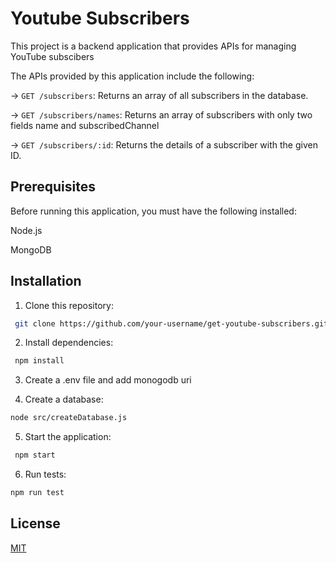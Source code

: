   # Youtube Subscribers

  This project is a backend application that provides APIs for managing YouTube subscibers

   The APIs provided by this application include the following:

 -> `GET /subscribers`: Returns an array of all subscribers in the database.

 -> `GET /subscribers/names`: Returns an array of subscribers with only two fields name and subscribedChannel

 -> `GET /subscribers/:id`: Returns the details of a subscriber with the given ID.

## Prerequisites

Before running this application, you must have the following installed:

Node.js

MongoDB

## Installation

1. Clone this repository:

```bash
 git clone https://github.com/your-username/get-youtube-subscribers.git
```

2. Install dependencies:

```bash
 npm install
```

3. Create a .env file and add monogodb uri

4. Create a database:

```bash
node src/createDatabase.js
```

5. Start the application:

```bash
 npm start
```

6. Run tests:

```bash
npm run test
```



## License

[MIT](https://choosealicense.com/licenses/mit/)
